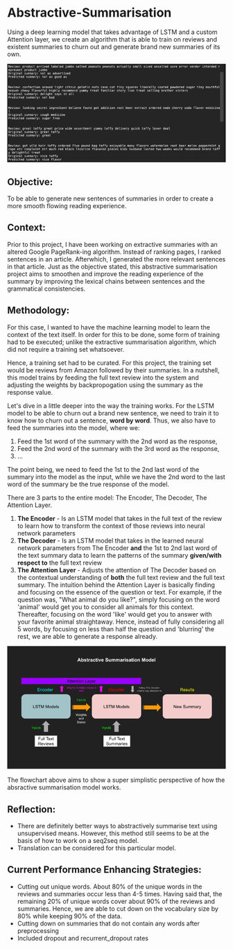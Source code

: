 # Abstractive-Summarisation
Using a deep learning model that takes advantage of LSTM and a custom Attention layer, we create an algorithm that is able to train on reviews and existent summaries to churn out and generate brand new summaries of its own.

![Header Image](https://github.com/jaotheboss/Abstractive-Summarisation/blob/master/images/result_example.png)

## Objective:
To be able to generate new sentences of summaries in order to create a more smooth flowing reading experience.

## Context:
Prior to this project, I have been working on extractive summaries with an altered Google PageRank-ing algorithm. Instead of ranking pages, I ranked sentences in an article. Afterwhich, I generated the more relevant sentences in that article. Just as the objective stated, this abstractive summarisation project aims to smoothen and improve the reading experience of the summary by improving the lexical chains between sentences and the grammatical consistencies.

## Methodology:
For this case, I wanted to have the machine learning model to learn the context of the text itself. In order for this to be done, some form of training had to be executed; unlike the extractive summarisation algorithm, which did not require a training set whatsoever. 

Hence, a training set had to be curated. For this project, the training set would be reviews from Amazon followed by their summaries. In a nutshell, this model trains by feeding the full text review into the system and adjusting the weights by backpropogation using the summary as the response value. 

Let's dive in a little deeper into the way the training works. For the LSTM model to be able to churn out a brand new sentence, we need to train it to know how to churn out a sentence, **word by word**. Thus, we also have to feed the summaries into the model, where we:

   1. Feed the 1st word of the summary with the 2nd word as the response,
   2. Feed the 2nd word of the summary with the 3rd word as the response,
   3. ...
 
The point being, we need to feed the 1st to the 2nd last word of the summary into the model as the input, while we have the 2nd word to the last word of the summary be the true response of the model.

There are 3 parts to the entire model: The Encoder, The Decoder, The Attention Layer.
   1. **The Encoder** - Is an LSTM model that takes in the full text of the review to learn how to transform the context of those reviews into neural network parameters
   2. **The Decoder** - Is an LSTM model that takes in the learned neural network parameters from The Encoder **and** the 1st to 2nd last word of the text summary data to learn the patterns of the summary **given/with respect to** the full text review
   3. **The Attention Layer** - Adjusts the attention of The Decoder based on the contextual understanding of **both** the full text review and the full text summary. The intuition behind the Attention Layer is basically finding and focusing on the essence of the question or text. For example, if the question was, "What animal do you like?", simply focusing on the word 'animal' would get you to consider all animals for this context. Thereafter, focusing on the word 'like' would get you to answer with your favorite animal straightaway. Hence, instead of fully considering all 5 words, by focusing on less than half the question and 'blurring' the rest, we are able to generate a response already.
   
![Flowchart](https://github.com/jaotheboss/Abstractive-Summarisation/blob/master/images/Abstractive%20Summarisation%20Flowchart.png)

The flowchart above aims to show a super simplistic perspective of how the absractive summarisation model works. 

## Reflection:
- There are definitely better ways to abstractively summarise text using unsupervised means. However, this method still seems to be at the basis of how to work on a seq2seq model. 
- Translation can be considered for this particular model.

## Current Performance Enhancing Strategies:
- Cutting out unique words. About 80% of the unique words in the reviews and summaries occur less than 4-5 times. Having said that, the remaining 20% of unique words cover about 90% of the reviews and summaries. Hence, we are able to cut down on the vocabulary size by 80% while keeping 90% of the data. 
- Cutting down on summaries that do not contain any words after preprocessing
- Included dropout and recurrent_dropout rates
